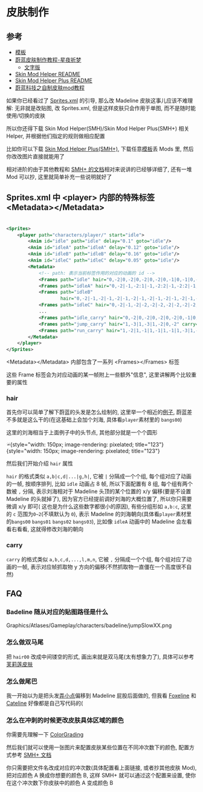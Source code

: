 # 皮肤制作

## 参考

* <a href="https://kuksattu.github.io/celeste/skinmod-template/" target="_blank">模板</a>
* <a href="https://www.bilibili.com/video/BV1YpYueREPt" target="_blank">蔚蓝皮肤制作教程-星夜祈梦</a>
    * [文字版](../../assets/mappings/graphics/skin/蔚蓝皮肤制作教程-星夜祈梦.pdf)
* <a href="https://github.com/bigkahuna443/SkinModHelper/blob/dev/docs/guide/README.md" target="_blank">Skin Mod Helper README</a>
* <a href="https://github.com/AAA1459/SkinModHelper/blob/release/docs/guide/README.md" target="_blank">Skin Mod Helper Plus README</a>
* <a href="https://www.bilibili.com/video/BV1Uv4y1K751" target="_blank">蔚蓝科技之自制皮肤mod教程</a>

如果你已经看过了 [Sprites.xml](../xml/sprites_xml.md) 的引导, 那么改 Madeline 皮肤这事儿应该不难理解: 无非就是改贴图, 改 Sprites.xml, 但是这样皮肤只会作用于单图, 而不是随时能使用/切换的皮肤

所以你还得下载 Skin Mod Helper(SMH)/Skin Mod Helper Plus(SMH+) 相关 Helper, 并根据他们指定的规则做相应配置

比如你可以下载 <a href="https://gamebanana.com/mods/473796" target="_blank">Skin Mod Helper Plus(SMH+)</a>, 下载任意<a href="https://kuksattu.github.io/celeste/skinmod-template/" target="_blank">模板</a>丢 Mods 里, 然后你改改图片直接就能用了

相对进阶的由于其他教程和 <a href="https://github.com/AAA1459/SkinModHelper/blob/release/docs/guide/README.md" target="_blank">SMH+ 的文档</a>相对来说讲的已经够详细了, 还有一堆 Mod 可以抄, 这里就简单补充一些说明就好了

## Sprites.xml 中 &lt;player&gt; 内部的特殊标签 &lt;Metadata&gt;&lt;/Metadata&gt;

```xml

<Sprites>
    <player path="characters/player/" start="idle">
        <Anim id="idle" path="idle" delay="0.1" goto="idle"/>
        <Anim id="idleA" path="idleA" delay="0.12" goto="idle"/>
        <Anim id="idleB" path="idleB" delay="0.16" goto="idle"/>
        <Anim id="idleC" path="idleC" delay="0.05" goto="idle"/>
        <Metadata>
            <!-- path: 表示当前标签作用的对应的动画的 id -->
            <Frames path="idle" hair="0,-2|0,-2|0,-2|0,-2|0,-1|0,-1|0,-1|0,-1|0,-1"/>
            <Frames path="idleA" hair="0,-2|-1,-2:1|-1,-2:2|-1,-2:2|-1,-2:2|-1,-1:2|-1,-1:2|-1,-1:2|-1,-1:1|-1,-1:1|-1,-1|0,-1|0,-1"/>
            <Frames path="idleB"
                    hair="0,-2|-1,-2|-1,-2|-1,-2|-1,-2|-1,-2|-1,-2|-1,-2|-1,-2:1|-1,-2:2|-1,-2:2|-1,-2:2|-1,-2:2|-1,-2:1|-1,-2|-1,-2|-1,-2|0,-2|0,-2|0,-1|0,-1|0,-1|0,-1|0,-1"/>
            <Frames path="idleC" hair="0,-2|-1,-2|-2,-2|-2,-2|-2,-2|-2,-2|1,-1|2,0|0,0|-1,-1|0,-1|0,-1"/>
            ...
            <Frames path="idle_carry" hair="0,-2|0,-2|0,-2|0,-2|0,-1|0,-1|0,-1|0,-1|0,-1" carry="-1,-1,-1,0,0,0,0,0,-1"/>
            <Frames path="jump_carry" hair="1,-3|1,-3|1,-2|0,-2" carry="-3,-3,-1,-1"/>
            <Frames path="run_carry" hair="1,-2|1,-1|1,-1|1,-1|1,-3|1,-2|1,-1|1,-1|1,-1|1,-1|1,-3|1,-2" carry="-1,0,0,0,-3,-2,-1,0,0,0,-3,-1"/>
        </Metadata>
    </player>
</Sprites>
```

&lt;Metadata&gt;&lt;/Metadata&gt; 内部包含了一系列 &lt;Frames&gt;&lt;/Frames&gt; 标签

这些 Frame 标签会为对应动画的某一帧附上一些额外"信息", 这里讲解两个比较重要的属性

### hair

首先你可以简单了解下蔚蓝的头发是怎么绘制的, 这里举一个相近的<a href="https://www.bilibili.com/video/BV1dy421v7o1" target="_blank">例子</a>, 蔚蓝差不多就是这么干的(在这基础上会加个刘海, 具体看`player`素材里的
`bangs00`)

这里的刘海相当于上面例子中的头节点, 其他部分就是一个个圆形

![bangs](../../assets/mappings/graphics/skin/bangs00.png){style="width: 150px; image-rendering: pixelated; title="123"}
![bangs](../../assets/mappings/graphics/skin/hair00.png){style="width: 150px; image-rendering: pixelated; title="123"}

然后我们开始介绍 `hair` 属性

`hair` 的格式类似 `a,b|c,d|...|g,h|`, 它被 `|` 分隔成一个个组, 每个组对应了动画的一帧, 按顺序排列, 比如 `idle` 动画占 8 帧, 所以下面配置有 8 组,
每个组有两个数被 `,` 分隔, 表示刘海相对于 Madeline 头顶的某个位置的 x/y 偏移(要是不设置 Madeline 的头就掉了), 因为官方已经提前调好刘海的大概位置了, 所以你只需要微调 x/y 即可(
这也是为什么这些数字都很小的原因),
有些分组形如 `a,b:c`, 这里的 `c` 范围为`0~2`(不填默认为 `0`), 表示 Madeline 的刘海朝向(具体看`player`素材里的`bangs00` `bangs01` `bangs02` `bangs03`), 比如像 `idleA` 动画中的
Madeline 会左看看右看看, 这就得修改刘海的朝向

### carry

`carry` 的格式类似 `a,b,c,d,...,l,m,n`, 它被 `,` 分隔成一个个组, 每个组对应了动画的一帧, 表示对应帧抓取物 y 方向的偏移(不然抓取物一直僵在一个高度很不自然)

## FAQ

### Badeline 随从对应的贴图路径是什么

Graphics/Atlases/Gameplay/characters/badeline/jumpSlowXX.png

### 怎么做双马尾

把 `hair00` 改成中间镂空的形式, 画出来就是双马尾(太有想象力了), 具体可以参考<a href="https://www.bilibili.com/video/BV1HC411H7CR/" target="_blank">芙莉莲皮肤</a>

### 怎么做尾巴

我一开始以为是把头发<a href="https://github.com/AAA1459/SkinModHelper/blob/release/docs/guide/skinconfig/HairConfig.md" target="_blank">弄小点</a>偏移到 Madeline 屁股后面做的,
但我看 <a href="https://gamebanana.com/mods/522004" target="_blank">Foxeline</a> 和 <a href="https://gamebanana.com/mods/251793" target="_blank">Cateline</a> 好像都是自己写代码的(

### 怎么在冲刺的时候更改皮肤具体区域的颜色

你需要先理解一下 [ColorGrading](./color_grading.md)

然后我们就可以使用一张图片来配置皮肤某些位置在不同冲次数下的颜色,
配置方式参考 <a href="https://github.com/AAA1459/SkinModHelper/blob/release/docs/guide/skinconfig/ColorGrade.md" target="_blank">SMH+ 文档</a>

你只需要把文件名改成对应的冲次数(具体配置看上面链接, 或者抄其他皮肤 Mod), 把对应颜色 A 换成你想要的颜色 B,
这样 SMH+ 就可以通过这个配置来设置, 使你在这个冲次数下你皮肤中的颜色 A 变成颜色 B

